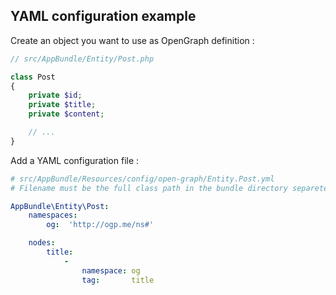 ## YAML configuration example

Create an object you want to use as OpenGraph definition :

```php
// src/AppBundle/Entity/Post.php

class Post
{
    private $id;
    private $title;
    private $content;

    // ...
}
```

Add a YAML configuration file :

```yaml
# src/AppBundle/Resources/config/open-graph/Entity.Post.yml
# Filename must be the full class path in the bundle directory separeted by "."

AppBundle\Entity\Post:
    namespaces:
        og:  'http://ogp.me/ns#'

    nodes:
        title:
            -
                namespace: og
                tag:       title
```
